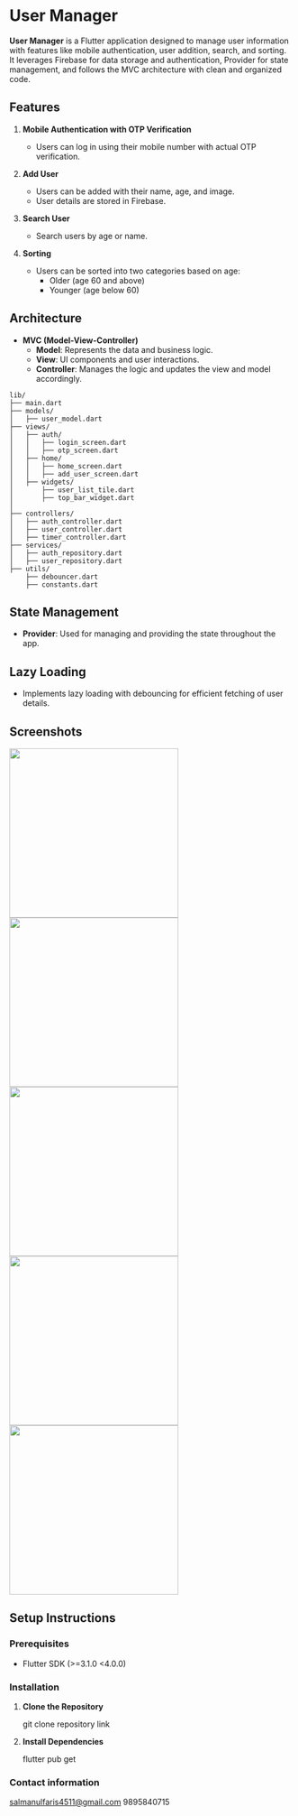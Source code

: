 # User Manager

**User Manager** is a Flutter application designed to manage user information with features like mobile authentication, user addition, search, and sorting. It leverages Firebase for data storage and authentication, Provider for state management, and follows the MVC architecture with clean and organized code.

## Features

1. **Mobile Authentication with OTP Verification**
   - Users can log in using their mobile number with actual OTP verification.

2. **Add User**
   - Users can be added with their name, age, and image.
   - User details are stored in Firebase.

3. **Search User**
   - Search users by age or name.

4. **Sorting**
   - Users can be sorted into two categories based on age: 
     - Older (age 60 and above)
     - Younger (age below 60)

## Architecture

- **MVC (Model-View-Controller)**
  - **Model**: Represents the data and business logic.
  - **View**: UI components and user interactions.
  - **Controller**: Manages the logic and updates the view and model accordingly.

```
lib/
├── main.dart
├── models/
│   ├── user_model.dart
├── views/
│   ├── auth/
│   │   ├── login_screen.dart
│   │   ├── otp_screen.dart
│   ├── home/
│   │   ├── home_screen.dart
│   │   ├── add_user_screen.dart
│   ├── widgets/
│       ├── user_list_tile.dart
│       ├── top_bar_widget.dart
│ 
├── controllers/
│   ├── auth_controller.dart
│   ├── user_controller.dart
│   ├── timer_controller.dart
├── services/
│   ├── auth_repository.dart
│   ├── user_repository.dart
├── utils/
    ├── debouncer.dart
    ├── constants.dart
```

## State Management

- **Provider**: Used for managing and providing the state throughout the app.

## Lazy Loading

- Implements lazy loading with debouncing for efficient fetching of user details.

## Screenshots

<img src="https://github.com/user-attachments/assets/663674bb-e148-4ba0-9509-4c1ccbf3b2c7" alt="" width="300px">
<img src="https://github.com/user-attachments/assets/e022eeff-f3cd-42ea-b1a1-380328549a1a" alt="" width="300px">
<img src="https://github.com/user-attachments/assets/72c2d725-6964-4de5-997c-6acee2644231" alt="" width="300px">
<img src="https://github.com/user-attachments/assets/d5cecf4b-6e18-471e-8f25-05fcc9e9b4b0" alt="" width="300px">
<img src="https://github.com/user-attachments/assets/37fd6165-1f1d-4572-8963-bb7f85fcf443" alt="" width="300px">


## Setup Instructions

### Prerequisites

- Flutter SDK (>=3.1.0 <4.0.0)

### Installation

1. **Clone the Repository**

   git clone repository link

2. **Install Dependencies**

   flutter pub get

### Contact information

   salmanulfaris4511@gmail.com
   9895840715
